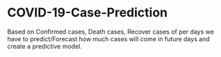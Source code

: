 # COVID-19-Case-Prediction
Based on Confirmed cases, Death cases, Recover cases of per days we have to predict/Forecast how much cases will come in future days and create a predictive model.
